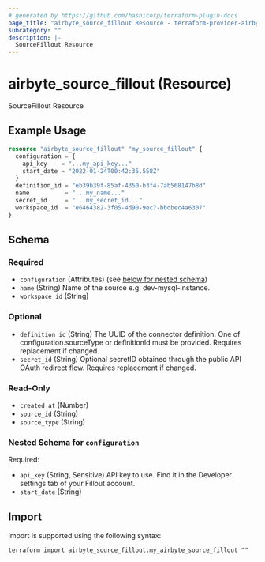 ```yaml
---
# generated by https://github.com/hashicorp/terraform-plugin-docs
page_title: "airbyte_source_fillout Resource - terraform-provider-airbyte"
subcategory: ""
description: |-
  SourceFillout Resource
---
```


# airbyte_source_fillout (Resource)

SourceFillout Resource

## Example Usage

```terraform
resource "airbyte_source_fillout" "my_source_fillout" {
  configuration = {
    api_key    = "...my_api_key..."
    start_date = "2022-01-24T00:42:35.558Z"
  }
  definition_id = "eb39b39f-85af-4350-b3f4-7ab568147b8d"
  name          = "...my_name..."
  secret_id     = "...my_secret_id..."
  workspace_id  = "e6464382-3f05-4d90-9ec7-bbdbec4a6307"
}
```

<!-- schema generated by tfplugindocs -->
## Schema

### Required

- `configuration` (Attributes) (see [below for nested schema](#nestedatt--configuration))
- `name` (String) Name of the source e.g. dev-mysql-instance.
- `workspace_id` (String)

### Optional

- `definition_id` (String) The UUID of the connector definition. One of configuration.sourceType or definitionId must be provided. Requires replacement if changed.
- `secret_id` (String) Optional secretID obtained through the public API OAuth redirect flow. Requires replacement if changed.

### Read-Only

- `created_at` (Number)
- `source_id` (String)
- `source_type` (String)

<a id="nestedatt--configuration"></a>
### Nested Schema for `configuration`

Required:

- `api_key` (String, Sensitive) API key to use. Find it in the Developer settings tab of your Fillout account.
- `start_date` (String)

## Import

Import is supported using the following syntax:

```shell
terraform import airbyte_source_fillout.my_airbyte_source_fillout ""
```

